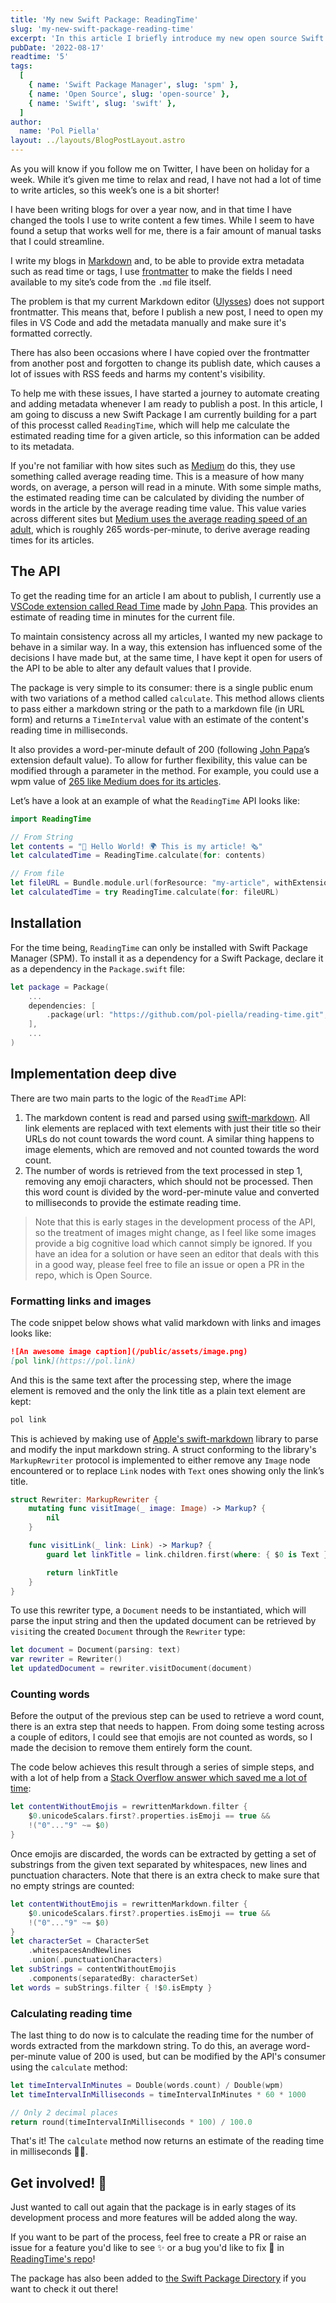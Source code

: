 ```yaml
---
title: 'My new Swift Package: ReadingTime'
slug: 'my-new-swift-package-reading-time'
excerpt: 'In this article I briefly introduce my new open source Swift Package called ReadingTime. It allows clients to get an estimate reading time from markdown text.'
pubDate: '2022-08-17'
readtime: '5'
tags:
  [
    { name: 'Swift Package Manager', slug: 'spm' },
    { name: 'Open Source', slug: 'open-source' },
    { name: 'Swift', slug: 'swift' },
  ]
author:
  name: 'Pol Piella'
layout: ../layouts/BlogPostLayout.astro
---
```


As you will know if you follow me on Twitter, I have been on holiday for a week. While it’s given me time to relax and read, I have not had a lot of time to write articles, so this week’s one is a bit shorter!

I have been writing blogs for over a year now, and in that time I have changed the tools I use to write content a few times. While I seem to have found a setup that works well for me, there is a fair amount of manual tasks that I could streamline.

I write my blogs in [Markdown](https://daringfireball.net/projects/markdown/) and, to be able to provide extra metadata such as read time or tags, I use [frontmatter](https://jekyllrb.com/docs/front-matter/) to make the fields I need available to my site’s code from the `.md` file itself.

The problem is that my current Markdown editor ([Ulysses](https://ulysses.app/)) does not support frontmatter. This means that, before I publish a new post, I need to open my files in VS Code and add the metadata manually and make sure it's formatted correctly.

There has also been occasions where I have copied over the frontmatter from another post and forgotten to change its publish date, which causes a lot of issues with RSS feeds and harms my content's visibility.

To help me with these issues, I have started a journey to automate creating and adding metadata whenever I am ready to publish a post. In this article, I am going to discuss a new Swift Package I am currently building for a part of this processt called `ReadingTime`, which will help me calculate the estimated reading time for a given article, so this information can be added to its metadata.

If you're not familiar with how sites such as [Medium](https://medium.com) do this, they use something called average reading time. This is a measure of how many words, on average, a person will read in a minute. With some simple maths, the estimated reading time can be calculated by dividing the number of words in the article by the average reading time value. This value varies across different sites but [Medium uses the average reading speed of an adult](https://help.medium.com/hc/en-us/articles/214991667-Read-time), which is roughly 265 words-per-minute, to derive average reading times for its articles.

## The API

To get the reading time for an article I am about to publish, I currently use a [VSCode extension called Read Time](https://github.com/johnpapa/vscode-read-time) made by [John Papa](https://twitter.com/John_Papa). This provides an estimate of reading time in minutes for the current file.

To maintain consistency across all my articles, I wanted my new package to behave in a similar way. In a way, this extension has influenced some of the decisions I have made but, at the same time, I have kept it open for users of the API to be able to alter any default values that I provide.

The package is very simple to its consumer: there is a single public enum with two variations of a method called `calculate`. This method allows clients to pass either a markdown string or the path to a markdown file (in URL form) and returns a `TimeInterval` value with an estimate of the content's reading time in milliseconds.

It also provides a word-per-minute default of 200 (following [John Papa](https://twitter.com/john_papa)’s extension default value). To allow for further flexibility, this value can be modified through a parameter in the method. For example, you could use a wpm value of [265 like Medium does for its articles](https://help.medium.com/hc/en-us/articles/214991667-Read-time).

Let’s have a look at an example of what the `ReadingTime` API looks like:

```swift:ReadingTime.swift
import ReadingTime

// From String
let contents = "👋 Hello World! 🌍 This is my article! 🗞"
let calculatedTime = ReadingTime.calculate(for: contents)

// From file
let fileURL = Bundle.module.url(forResource: "my-article", withExtension: "md")!
let calculatedTime = try ReadingTime.calculate(for: fileURL)
```

## Installation

For the time being, `ReadingTime` can only be installed with Swift Package Manager (SPM). To install it as a dependency for a Swift Package, declare it as a dependency in the `Package.swift` file:

```swift:Package.swift
let package = Package(
    ...
    dependencies: [
        .package(url: "https://github.com/pol-piella/reading-time.git", from: "1.0.0")
    ],
    ...
)
```

## Implementation deep dive

There are two main parts to the logic of the `ReadTime` API:

1. The markdown content is read and parsed using [swift-markdown](https://github.com/apple/swift-markdown). All link elements are replaced with text elements with just their title so their URLs do not count towards the word count. A similar thing happens to image elements, which are removed and not counted towards the word count.
2. The number of words is retrieved from the text processed in step 1, removing any emoji characters, which should not be processed. Then this word count is divided by the word-per-minute value and converted to milliseconds to provide the estimate reading time.

> Note that this is early stages in the development process of the API, so the treatment of images might change, as I feel like some images provide a big cognitive load which cannot simply be ignored. If you have an idea for a solution or have seen an editor that deals with this in a good way, please feel free to file an issue or open a PR in the repo, which is Open Source.

### Formatting links and images

The code snippet below shows what valid markdown with links and images looks like:

```markdown:Article.md
![An awesome image caption](/public/assets/image.png)
[pol link](https://pol.link)
```

And this is the same text after the processing step, where the image element is removed and the only the link title as a plain text element are kept:

```markdown:Article.md
pol link
```

This is achieved by making use of [Apple's swift-markdown](https://github.com/apple/swift-markdown) library to parse and modify the input markdown string. A struct conforming to the library's `MarkupRewriter` protocol is implemented to either remove any `Image` node encountered or to replace `Link` nodes with `Text` ones showing only the link’s title.

```swift:Rewriter.swift
struct Rewriter: MarkupRewriter {
    mutating func visitImage(_ image: Image) -> Markup? {
        nil
    }

    func visitLink(_ link: Link) -> Markup? {
        guard let linkTitle = link.children.first(where: { $0 is Text }) else { return link }

        return linkTitle
    }
}

```

To use this rewriter type, a `Document` needs to be instantiated, which will parse the input string and then the updated document can be retrieved by `visit`ing the created `Document` through the `Rewriter` type:

```swift:ReadingTime.swift
let document = Document(parsing: text)
var rewriter = Rewriter()
let updatedDocument = rewriter.visitDocument(document)
```

### Counting words

Before the output of the previous step can be used to retrieve a word count, there is an extra step that needs to happen. From doing some testing across a couple of editors, I could see that emojis are not counted as words, so I made the decision to remove them entirely form the count.

The code below achieves this result through a series of simple steps, and with a lot of help from a [Stack Overflow answer which saved me a lot of time](https://stackoverflow.com/a/68853348):

```swift:ReadingTime.swift
let contentWithoutEmojis = rewrittenMarkdown.filter {
    $0.unicodeScalars.first?.properties.isEmoji == true &&
    !("0"..."9" ~= $0)
}
```

Once emojis are discarded, the words can be extracted by getting a set of substrings from the given text separated by whitespaces, new lines and punctuation characters. Note that there is an extra check to make sure that no empty strings are counted:

```swift:ReadingTime.swift
let contentWithoutEmojis = rewrittenMarkdown.filter {
	$0.unicodeScalars.first?.properties.isEmoji == true &&
	!("0"..."9" ~= $0)
}
let characterSet = CharacterSet
	.whitespacesAndNewlines
	.union(.punctuationCharacters)
let subStrings = contentWithoutEmojis
	.components(separatedBy: characterSet)
let words = subStrings.filter { !$0.isEmpty }
```

### Calculating reading time

The last thing to do now is to calculate the reading time for the number of words extracted from the markdown string. To do this, an average word-per-minute value of 200 is used, but can be modified by the API's consumer using the `calculate` method:

```swift:ReadingTime.swift
let timeIntervalInMinutes = Double(words.count) / Double(wpm)
let timeIntervalInMilliseconds = timeIntervalInMinutes * 60 * 1000

// Only 2 decimal places
return round(timeIntervalInMilliseconds * 100) / 100.0
```

That's it! The `calculate` method now returns an estimate of the reading time in milliseconds 🎉🤓.

## Get involved! 📢

Just wanted to call out again that the package is in early stages of its development process and more features will be added along the way.

If you want to be part of the process, feel free to create a PR or raise an issue for a feature you'd like to see ✨ or a bug you'd like to fix 🐛 in [ReadingTime's repo](https://github.com/pol-piella/reading-time)!

The package has also been added to [the Swift Package Directory](https://pol.link/reading-time) if you want to check it out there!
